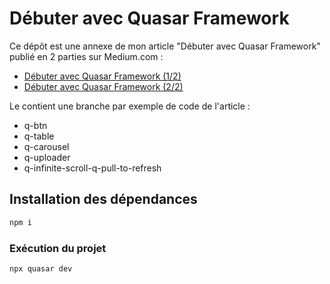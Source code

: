 # Débuter avec Quasar Framework

Ce dépôt est une annexe de mon article "Débuter avec Quasar Framework" publié en 2 parties sur Medium.com :

* [Débuter avec Quasar Framework (1/2)](https://medium.com/codeshake/d%C3%A9buter-avec-quasar-framework-1-2-a80d24437ae8)
* [Débuter avec Quasar Framework (2/2)](https://medium.com/codeshake/d%C3%A9buter-avec-quasar-framework-2-2-26545a510878)

Le contient une branche par exemple de code de l'article :
* q-btn
* q-table
* q-carousel
* q-uploader
* q-infinite-scroll-q-pull-to-refresh

## Installation des dépendances
```bash
npm i
```

### Exécution du projet
```bash
npx quasar dev
```
